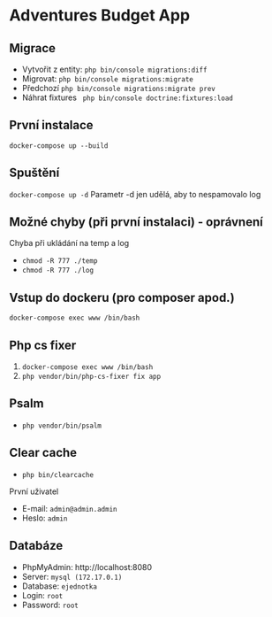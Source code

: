 # Adventures Budget App

Migrace
---
- Vytvořit z entity: `php bin/console migrations:diff`
- Migrovat: `php bin/console migrations:migrate`
- Předchozí `php bin/console migrations:migrate prev`
- Náhrat fixtures ` php bin/console doctrine:fixtures:load`

První instalace
------------
`docker-compose up --build`

Spuštění
------------
`docker-compose up -d` Parametr -d jen udělá, aby to nespamovalo log

Možné chyby (při první instalaci) - oprávnení
------------
Chyba při ukládání na temp a log

- `chmod -R 777 ./temp`
- `chmod -R 777 ./log`

Vstup do dockeru (pro composer apod.)
-
`docker-compose exec www /bin/bash`

Php cs fixer
-
1) `docker-compose exec www /bin/bash`
2) `php vendor/bin/php-cs-fixer fix app`

Psalm
-
- `php vendor/bin/psalm`

Clear cache
-

- `php bin/clearcache`

První uživatel
- E-mail: `admin@admin.admin`
- Heslo: `admin`

Databáze
-
- PhpMyAdmin: http://localhost:8080
- Server: `mysql (172.17.0.1)`
- Database: `ejednotka`
- Login: `root`
- Password: `root`
